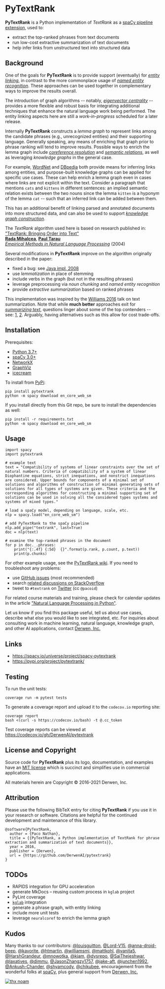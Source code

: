 # PyTextRank

**PyTextRank** is a Python implementation of *TextRank* as a
[spaCy pipeline extension](https://spacy.io/universe/project/spacy-pytextrank),
used to:

  - extract the top-ranked phrases from text documents
  - run low-cost extractive summarization of text documents
  - help infer links from unstructured text into structured data


## Background

One of the goals for **PyTextRank** is to provide support (eventually) for
[*entity linking*](http://nlpprogress.com/english/entity_linking.html),
in contrast to the more commonplace usage of
[*named entity recognition*](http://nlpprogress.com/english/named_entity_recognition.html).
These approaches can be used together in complementary ways to improve
the results overall.

The introduction of graph algorithms -- notably,
[*eigenvector centrality*](https://demonstrations.wolfram.com/NetworkCentralityUsingEigenvectors/)
-- provides a more flexible and robust basis for integrating additional
techniques that enhance the natural language work being performed.
The entity linking aspects here are still a *work-in-progress* scheduled 
for a later release.

Internally **PyTextRank** constructs a *lemma graph* to represent links
among the candidate phrases (e.g., unrecognized entities) and their
supporting language.
Generally speaking, any means of enriching that graph prior to phrase
ranking will tend to improve results.
Possible ways to enrich the lemma graph include
[*coreference resolution*](http://nlpprogress.com/english/coreference_resolution.html)
and
[*semantic relations*](https://en.wikipedia.org/wiki/Hyponymy_and_hypernymy),
as well as leveraging *knowledge graphs* in the general case.

For example,
[WordNet](https://spacy.io/universe/project/spacy-wordnet)
and
[DBpedia](https://wiki.dbpedia.org/)
both provide means for inferring links among entities, and purpose-built knowledge
graphs can be applied for specific use cases.
These can help enrich a lemma graph even in cases where links are not explicit 
within the text.
Consider a paragraph that mentions `cats` and `kittens` in different sentences: 
an implied semantic relation exists between the two nouns since the lemma `kitten` 
is a hyponym of the lemma `cat` -- such that an inferred link can be added 
between them.

This has an additional benefit of linking parsed and annotated documents
into more structured data, and can also be used to support
[*knowledge graph construction*](https://www.akbc.ws/).

The *TextRank* algorithm used here is based on research published in:  
["TextRank: Bringing Order into Text"](https://web.eecs.umich.edu/~mihalcea/papers/mihalcea.emnlp04.pdf)  
[**Rada Mihalcea**](https://web.eecs.umich.edu/~mihalcea/), 
[**Paul Tarau**](https://www.cse.unt.edu/~tarau/)  
[*Empirical Methods in Natural Language Processing*](https://www.researchgate.net/publication/200044196_TextRank_Bringing_Order_into_Texts) (2004)

Several modifications in **PyTextRank** improve on the algorithm originally
described in the paper:

  - fixed a bug: see [Java impl, 2008](https://github.com/ceteri/textrank)
  - use *lemmatization* in place of stemming
  - include verbs in the graph (but not in the resulting phrases)
  - leverage preprocessing via *noun chunking* and *named entity recognition*
  - provide *extractive summarization* based on ranked phrases

This implementation was inspired by the
[Williams 2016](http://mike.place/2016/summarization/)
talk on text summarization.
Note that while **much better** approaches exit for
[*summarizing text*](http://nlpprogress.com/english/summarization.html),
questions linger about some of the top contenders -- see:
[1](https://arxiv.org/abs/1909.03004),
[2](https://arxiv.org/abs/1906.02243).
Arguably, having alternatives such as this allow for cost trade-offs.


## Installation

Prerequisites:

- [Python 3.7+](https://www.python.org/downloads/)
- [spaCy 3.0+](https://spacy.io/docs/usage/)
- [NetworkX](http://networkx.readthedocs.io/)
- [GraphViz](https://graphviz.readthedocs.io/)
- [icecream](https://github.com/gruns/icecream)

To install from [PyPi](https://pypi.python.org/pypi/pytextrank):

```
pip install pytextrank
python -m spacy download en_core_web_sm
```

If you install directly from this Git repo, be sure to install the
dependencies as well:

```
pip install -r requirements.txt
python -m spacy download en_core_web_sm
```


## Usage

```
import spacy
import pytextrank

# example text
text = "Compatibility of systems of linear constraints over the set of natural numbers. Criteria of compatibility of a system of linear Diophantine equations, strict inequations, and nonstrict inequations are considered. Upper bounds for components of a minimal set of solutions and algorithms of construction of minimal generating sets of solutions for all types of systems are given. These criteria and the corresponding algorithms for constructing a minimal supporting set of solutions can be used in solving all the considered types systems and systems of mixed types."

# load a spaCy model, depending on language, scale, etc.
nlp = spacy.load("en_core_web_sm")

# add PyTextRank to the spaCy pipeline
nlp.add_pipe("textrank", last=True)
doc = nlp(text)

# examine the top-ranked phrases in the document
for p in doc._.phrases:
    print("{:.4f} {:5d}  {}".format(p.rank, p.count, p.text))
    print(p.chunks)
```

For other example usage, see the 
[PyTextRank wiki](https://github.com/DerwenAI/pytextrank/wiki).
If you need to troubleshoot any problems:

  - use [GitHub issues](https://github.com/DerwenAI/pytextrank/issues) (most recommended)
  - search [related discussions on StackOverflow](https://stackoverflow.com/search?q=pytextrank)
  - tweet to `#textrank` on [Twitter](https://twitter.com/search?q=%23textrank) (cc `@pacoid`)

For related course materials and training, please check for calendar updates in the article
["Natural Language Processing in Python"](https://medium.com/derwen/natural-language-processing-in-python-832b0a99791b).

Let us know if you find this package useful, tell us about use cases, 
describe what else you would like to see integrated, etc.
For inquiries about consulting work in machine learning, natural language,
knowledge graph, and other AI applications, contact 
[Derwen, Inc.](https://derwen.ai/contact)


## Links

  - https://spacy.io/universe/project/spacy-pytextrank
  - https://pypi.org/project/pytextrank/


## Testing

To run the unit tests:

```
coverage run -m pytest tests
```

To generate a coverage report and upload it to the `codecov.io`
reporting site:

```
coverage report
bash <(curl -s https://codecov.io/bash) -t @.cc_token
```

Test coverage reports can be viewed at
<https://codecov.io/gh/DerwenAI/pytextrank>


## License and Copyright

Source code for **PyTextRank** plus its logo, documentation, and examples
have an [MIT license](https://spdx.org/licenses/MIT.html) which is
succinct and simplifies use in commercial applications.

All materials herein are Copyright &copy; 2016-2021 Derwen, Inc.


## Attribution

Please use the following BibTeX entry for citing **PyTextRank** if you 
use it in your research or software.
Citations are helpful for the continued development and maintenance of this library.

```
@software{PyTextRank,
  author = {Paco Nathan},
  title = {{PyTextRank, a Python implementation of TextRank for phrase extraction and summarization of text documents}},
  year = 2016,
  publisher = {Derwen},
  url = {https://github.com/DerwenAI/pytextrank}
}
```


## TODOs

  - RAPIDS integration for GPU acceleration
  - generate MkDocs – reusing custom process in `kglab` project
  - PyLint coverage
  - [`kglab`](https://github.com/DerwenAI/kglab) integration
  - generate a phrase graph, with entity linking
  - include more unit tests
  - leverage `neuralcoref` to enrich the lemma graph


## Kudos

Many thanks to our contributors:
[@louisguitton](https://github.com/louisguitton),
[@Lord-V15](https://github.com/Lord-V15),
[@anna-droid-beep](https://github.com/anna-droid-beep),
[@kavorite](https://github.com/kavorite),
[@htmartin](https://github.com/htmartin),
[@williamsmj](https://github.com/williamsmj/),
[@mattkohl](https://github.com/mattkohl),
[@vanita5](https://github.com/vanita5),
[@HarshGrandeur](https://github.com/HarshGrandeur),
[@mnowotka](https://github.com/mnowotka),
[@kjam](https://github.com/kjam),
[@dvsrepo](https://github.com/dvsrepo),
[@SaiThejeshwar](https://github.com/SaiThejeshwar),
[@laxatives](https://github.com/laxatives),
[@dimmu](https://github.com/dimmu), 
[@JasonZhangzy1757](https://github.com/JasonZhangzy1757), 
[@jake-aft](https://github.com/jake-aft),
[@junchen1992](https://github.com/junchen1992),
[@Ankush-Chander](https://github.com/Ankush-Chander),
[@shyamcody](https://github.com/shyamcody),
[@chikubee](https://github.com/chikubee),
encouragement from the wonderful folks at [spaCy](https://github.com/explosion/spaCy),
plus general support from [Derwen, Inc.](https://derwen.ai/)

[![thx noam](https://github.com/DerwenAI/pytextrank/blob/master/docs/noam.jpg)](https://memegenerator.net/img/instances/66942896.jpg)
